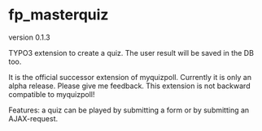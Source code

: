# fp_masterquiz

version 0.1.3

TYPO3 extension to create a quiz. The user result will be saved in the DB too.

It is the official successor extension of myquizpoll.
Currently it is only an alpha release. Please give me feedback.
This extension is not backward compatible to myquizpoll!

Features: a quiz can be played by submitting a form or by submitting an AJAX-request.